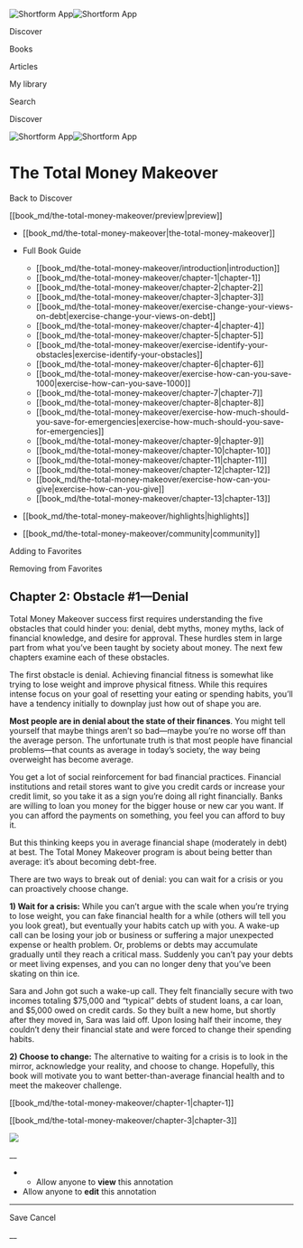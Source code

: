 ![Shortform App](/img/logo.36a2399e.svg)![Shortform App](/img/logo-dark.70c1b072.svg)

Discover

Books

Articles

My library

Search

Discover

![Shortform App](/img/logo.36a2399e.svg)![Shortform App](/img/logo-dark.70c1b072.svg)

# The Total Money Makeover

Back to Discover

[[book_md/the-total-money-makeover/preview|preview]]

  * [[book_md/the-total-money-makeover|the-total-money-makeover]]
  * Full Book Guide

    * [[book_md/the-total-money-makeover/introduction|introduction]]
    * [[book_md/the-total-money-makeover/chapter-1|chapter-1]]
    * [[book_md/the-total-money-makeover/chapter-2|chapter-2]]
    * [[book_md/the-total-money-makeover/chapter-3|chapter-3]]
    * [[book_md/the-total-money-makeover/exercise-change-your-views-on-debt|exercise-change-your-views-on-debt]]
    * [[book_md/the-total-money-makeover/chapter-4|chapter-4]]
    * [[book_md/the-total-money-makeover/chapter-5|chapter-5]]
    * [[book_md/the-total-money-makeover/exercise-identify-your-obstacles|exercise-identify-your-obstacles]]
    * [[book_md/the-total-money-makeover/chapter-6|chapter-6]]
    * [[book_md/the-total-money-makeover/exercise-how-can-you-save-1000|exercise-how-can-you-save-1000]]
    * [[book_md/the-total-money-makeover/chapter-7|chapter-7]]
    * [[book_md/the-total-money-makeover/chapter-8|chapter-8]]
    * [[book_md/the-total-money-makeover/exercise-how-much-should-you-save-for-emergencies|exercise-how-much-should-you-save-for-emergencies]]
    * [[book_md/the-total-money-makeover/chapter-9|chapter-9]]
    * [[book_md/the-total-money-makeover/chapter-10|chapter-10]]
    * [[book_md/the-total-money-makeover/chapter-11|chapter-11]]
    * [[book_md/the-total-money-makeover/chapter-12|chapter-12]]
    * [[book_md/the-total-money-makeover/exercise-how-can-you-give|exercise-how-can-you-give]]
    * [[book_md/the-total-money-makeover/chapter-13|chapter-13]]
  * [[book_md/the-total-money-makeover/highlights|highlights]]
  * [[book_md/the-total-money-makeover/community|community]]



Adding to Favorites 

Removing from Favorites 

## Chapter 2: Obstacle #1—Denial

Total Money Makeover success first requires understanding the five obstacles that could hinder you: denial, debt myths, money myths, lack of financial knowledge, and desire for approval. These hurdles stem in large part from what you’ve been taught by society about money. The next few chapters examine each of these obstacles.

The first obstacle is denial. Achieving financial fitness is somewhat like trying to lose weight and improve physical fitness. While this requires intense focus on your goal of resetting your eating or spending habits, you’ll have a tendency initially to downplay just how out of shape you are.

**Most people are in denial about the state of their finances**. You might tell yourself that maybe things aren’t so bad—maybe you’re no worse off than the average person. The unfortunate truth is that most people have financial problems—that counts as average in today’s society, the way being overweight has become average.

You get a lot of social reinforcement for bad financial practices. Financial institutions and retail stores want to give you credit cards or increase your credit limit, so you take it as a sign you’re doing all right financially. Banks are willing to loan you money for the bigger house or new car you want. If you can afford the payments on something, you feel you can afford to buy it.

But this thinking keeps you in average financial shape (moderately in debt) at best. The Total Money Makeover program is about being better than average: it’s about becoming debt-free.

There are two ways to break out of denial: you can wait for a crisis or you can proactively choose change.

**1) Wait for a crisis:** While you can’t argue with the scale when you’re trying to lose weight, you can fake financial health for a while (others will tell you you look great), but eventually your habits catch up with you. A wake-up call can be losing your job or business or suffering a major unexpected expense or health problem. Or, problems or debts may accumulate gradually until they reach a critical mass. Suddenly you can’t pay your debts or meet living expenses, and you can no longer deny that you’ve been skating on thin ice.

Sara and John got such a wake-up call. They felt financially secure with two incomes totaling $75,000 and “typical” debts of student loans, a car loan, and $5,000 owed on credit cards. So they built a new home, but shortly after they moved in, Sara was laid off. Upon losing half their income, they couldn’t deny their financial state and were forced to change their spending habits.

**2) Choose to change:** The alternative to waiting for a crisis is to look in the mirror, acknowledge your reality, and choose to change. Hopefully, this book will motivate you to want better-than-average financial health and to meet the makeover challenge.

[[book_md/the-total-money-makeover/chapter-1|chapter-1]]

[[book_md/the-total-money-makeover/chapter-3|chapter-3]]

![](https://bat.bing.com/action/0?ti=56018282&Ver=2&mid=01fbc2ab-46c8-4f9e-bae8-55f48eecd289&sid=1711133063fa11eebdec89a8b8ae3bbc&vid=171147a063fa11eea7440fcfeb230d96&vids=0&msclkid=N&pi=0&lg=en-US&sw=800&sh=600&sc=24&nwd=1&tl=Shortform%20%7C%20Book&p=https%3A%2F%2Fwww.shortform.com%2Fapp%2Fbook%2Fthe-total-money-makeover%2Fchapter-2&r=&lt=304&evt=pageLoad&sv=1&rn=662208)

__

  *   * Allow anyone to **view** this annotation
  * Allow anyone to **edit** this annotation



* * *

Save Cancel

__



